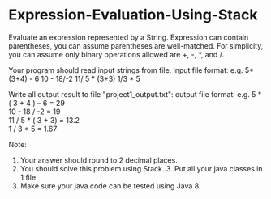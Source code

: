 # Expression-Evaluation-Using-Stack
Evaluate an expression represented by a String. Expression can contain parentheses, you can assume parentheses are well-matched. For simplicity, you can assume only binary operations allowed are +, -, *, and /. 

Your program should read input strings from file. 
input file format: e.g. 5*(3+4) - 6  10 - 18/-2  11/ 5 * (3+3)  1/3 * 5 

Write all output result to file "project1_output.txt": output file format: 
e.g. 5 * ( 3 + 4 ) – 6 = 29  
10 - 18 / -2 = 19  
11 / 5 * ( 3 + 3) = 13.2  
1 / 3 * 5 = 1.67 

Note: 
1. Your answer should round to 2 decimal places. 
2. You should solve this problem using Stack. 3. Put all your java classes in 1 file
3. Make sure your java code can be tested using Java 8.
